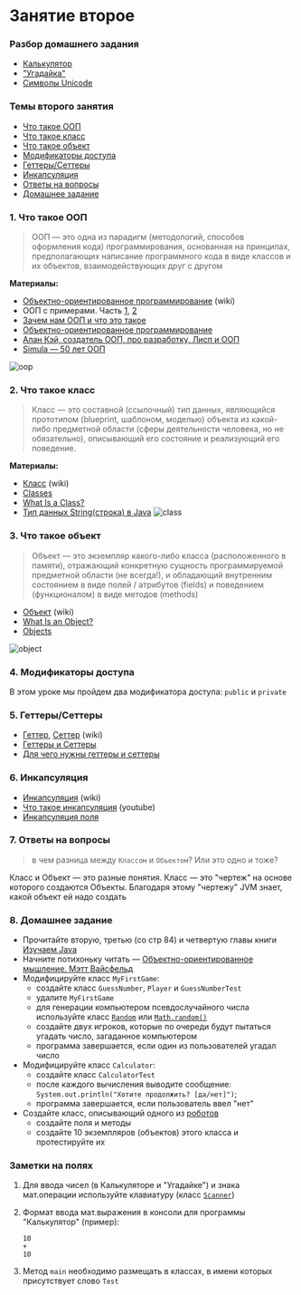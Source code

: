 # Занятие второе

### Разбор домашнего задания
- [Калькулятор](https://drive.google.com/file/d/1VXg-RlS-DprXOjbH8s5FieOUga_PCzBZ/view?usp=sharing)
- ["Угадайка"](https://drive.google.com/file/d/1XFSXQuUchrwD7aNsUQKjxvRtKNy1_wkx/view?usp=sharing)
- [Символы Unicode](https://drive.google.com/file/d/1CSYppASCuuIGUm9SBVCDR0d4nodhLqFq/view?usp=sharing)

### Темы второго занятия
- [Что такое ООП](#1)
- [Что такое класс](#2)
- [Что такое объект](#3)
- [Модификаторы доступа](#4)
- [Геттеры/Сеттеры](#5)
- [Инкапсуляция](#6)
- [Ответы на вопросы](#7)
- [Домашнее задание](#8)

### 1. <a name="1">Что такое ООП</a>

>ООП — это одна из парадигм (методологий, способов оформления кода) программирования, основанная на принципах, предполагающих написание программного кода в виде классов и их объектов, взаимодействующих друг с другом

**Материалы:**
- [Объектно-ориентированное программирование](https://ru.wikipedia.org/wiki/Объектно-ориентированное_программирование/) (wiki)
- ООП с примерами. Часть [1](https://habr.com/post/87119/), [2](https://habr.com/post/87205/)
- [Зачем нам ООП и что это такое](https://habr.com/post/148015/)
- [Объектно-ориентированное программирование](http://info.javarush.ru/translation/2016/01/28/Объектно-ориентированное-программирование-перевод-статьи-.html)
- [Алан Кэй, создатель ООП, про разработку, Лисп и ООП](https://habr.com/company/hexlet/blog/303754/)
- [Simula — 50 лет ООП](https://habr.com/post/345944/)

![oop](https://user-images.githubusercontent.com/29703461/39483340-b3a50496-4d7a-11e8-8e02-42a8d63de02d.jpg)

### 2. <a name="2">Что такое класс</a>

>Класс — это составной (ссылочный) тип данных, являющийся прототипом (blueprint, шаблоном, моделью) объекта из какой-либо предметной области (сферы деятельности человека, но не обязательно), описывающий его состояние и реализующий его поведение.

**Материалы:**
- [Класс](https://ru.wikipedia.org/wiki/Класс_(программирование)) (wiki)
- [Classes](https://docs.oracle.com/javase/tutorial/java/javaOO/classes.html)
- [What Is a Class?](https://docs.oracle.com/javase/tutorial/java/concepts/class.html)
- [Тип данных String(строка) в Java](https://habr.com/post/260767/)
![class](https://user-images.githubusercontent.com/29703461/39529699-f6e7e736-4e2f-11e8-8c80-8686cfd56a2e.png)

### 3. <a name="3">Что такое объект</a>

>Объект — это экземпляр какого-либо класса (расположенного в памяти), отражающий конкретную сущность программируемой предметной области (не всегда!), и обладающий внутренним состоянием в виде полей / атрибутов (fields) и поведением (функционалом) в виде методов (methods)

- [Объект](https://ru.wikipedia.org/wiki/Объект_(программирование)/) (wiki)
- [What Is an Object?](https://docs.oracle.com/javase/tutorial/java/concepts/object.html)
- [Objects](https://docs.oracle.com/javase/tutorial/java/javaOO/objects.html)

![object](https://user-images.githubusercontent.com/29703461/39529416-4e58a1e6-4e2f-11e8-9a37-029871ea096a.png)

### 4. <a name="4">Модификаторы доступа</a>
В этом уроке мы пройдем два модификатора доступа: `public` и `private`

### 5. <a name="5">Геттеры/Сеттеры</a>
- [Геттер](https://ru.wikipedia.org/wiki/Геттер_(программирование)), [Сеттер](https://ru.wikipedia.org/wiki/Setter) (wiki)
- [Геттеры и Сеттеры](https://vertex-academy.com/tutorials/ru/gettery-i-settery/)
- [Для чего нужны геттеры и сеттеры](https://javatalks.ru/topics/38059)

### 6. <a name="6">Инкапсуляция</a>
- [Инкапсуляция](https://ru.wikipedia.org/wiki/Инкапсуляция_(программирование)) (wiki)
- [Что такое инкапсуляция](https://www.youtube.com/watch?v=nyFQvgrkoXY) (youtube)
- [Инкапсуляция поля](https://refactoring.guru/ru/encapsulate-field)

### 7. <a name="7">Ответы на вопросы</a>
> в чем разница между `Классом` и `Объектом`? Или это одно и тоже?

Класс и Объект — это разные понятия. Класс — это "чертеж" на основе которого создаются Объекты. Благодаря этому "чертежу" JVM знает, какой объект ей надо создать

### 8. <a name="8">Домашнее задание</a>
- Прочитайте вторую, третью (со стр 84) и четвертую главы книги [Изучаем Java](https://www.ozon.ru/context/detail/id/7821666/)
- Начните потихоньку читать — [Объектно-ориентированное мышление. Мэтт Вайсфельд](https://www.ozon.ru/context/detail/id/26036833/)
- Модифицируйте класс `MyFirstGame`:
  - создайте класс `GuessNumber`, `Player` и `GuessNumberTest`
  - удалите `MyFirstGame`
  - для генерации компьютером псевдослучайного числа используйте класс [`Random`](https://www.journaldev.com/17111/java-random) или [`Math.random()`](https://vertex-academy.com/tutorials/ru/generaciya-sluchajnyx-chisel-v-java/)
  - создайте двух игроков, которые по очереди будут пытаться угадать число, загаданное компьютером  
  - программа завершается, если один из пользователей угадал число
- Модифицируйте класс `Calculator`:
  - создайте класс `CalculatorTest`
  - после каждого вычисления выводите сообщение: `System.out.println("Хотите продолжить? [да/нет]")`;
  - программа завершается, если пользователь ввел "нет"
- Создайте класс, описывающий одного из [роботов](http://pacificrim.wikia.com/wiki/Category:Jaegers)
  - создайте поля и методы
  - создайте 10 экземпляров (объектов) этого класса и протестируйте их
  
 ### Заметки на полях
 1. Для ввода чисел (в Калькуляторе и "Угадайке") и знака мат.операции используйте клавиатуру (класс [`Scanner`](https://vertex-academy.com/tutorials/ru/rabota-so-skannerom-v-java/))
 2. Формат ввода мат.выражения в консоли для программы "Калькулятор" (пример):
    
    `10`   
    `+`  
    `10`
 3. Метод `main` необходимо размещать в классах, в имени которых присутствует слово `Test`

